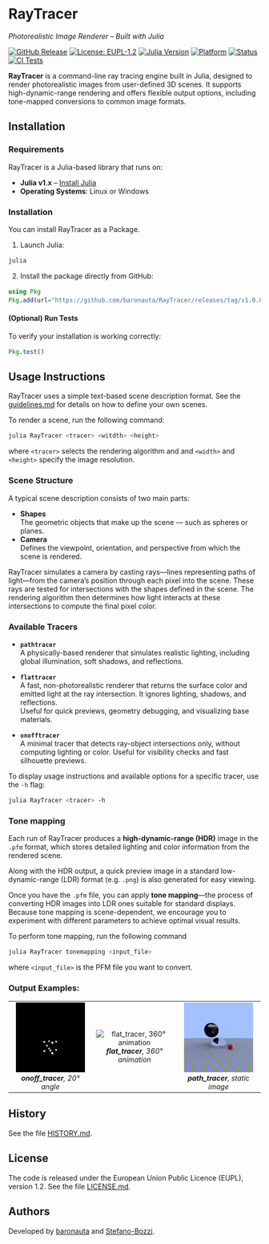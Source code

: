 # RayTracer
_Photorealistic Image Renderer – Built with Julia_

[![GitHub Release](https://img.shields.io/github/v/release/baronauta/RayTracer)](https://github.com/baronauta/RayTracer/releases)
[![License: EUPL-1.2](https://img.shields.io/badge/license-EUPL%201.2-blue.svg)](https://github.com/baronauta/RayTracer/blob/master/LICENSE.md)
[![Julia Version](https://img.shields.io/badge/Julia-1.x-purple.svg)](https://julialang.org/)
[![Platform](https://img.shields.io/badge/OS-Linux%20%7C%20Windows-green.svg)](https://github.com/baronauta/RayTracer#requirements)
[![Status](https://img.shields.io/badge/status-active--development-yellow.svg)](https://github.com/baronauta/RayTracer)
[![CI Tests](https://github.com/baronauta/RayTracer/actions/workflows/action.yml/badge.svg)](https://github.com/baronauta/RayTracer/actions/workflows/action.yml)

**RayTracer** is a command-line ray tracing engine built in Julia, designed to render photorealistic images from user-defined 3D scenes. It supports high-dynamic-range rendering and offers flexible output options, including tone-mapped conversions to common image formats.


## Installation

### Requirements
RayTracer is a Julia-based library that runs on:

- **Julia v1.x** – [Install Julia](https://julialang.org/downloads/)
- **Operating Systems**: Linux or Windows

### Installation

You can install RayTracer as a Package.

1. Launch Julia:
```bash
julia
```

2. Install the package directly from GitHub:
```julia
using Pkg
Pkg.add(url="https://github.com/baronauta/RayTracer/releases/tag/v1.0.0")
```


#### (Optional) Run Tests
To verify your installation is working correctly:
```julia
Pkg.test()
```


## Usage Instructions

RayTracer uses a simple text-based scene description format. See the [guidelines.md](https://github.com/baronauta/RayTracer/releases/tag/v1.0.0/guidelines.md) for details on how to define your own scenes.

To render a scene, run the following command:
```bash
julia RayTracer <tracer> <witdth> <height>
```
where `<tracer>` selects the rendering algorithm and and `<width>` and `<height>` specify the image resolution.

### Scene Structure
A typical scene description consists of two main parts:

- **Shapes**  
  The geometric objects that make up the scene — such as spheres or planes. 
- **Camera**  
 Defines the viewpoint, orientation, and perspective from which the scene is rendered.

RayTracer simulates a camera by casting rays—lines representing paths of light—from the camera’s position through each pixel into the scene. These rays are tested for intersections with the shapes defined in the scene. The rendering algorithm then determines how light interacts at these intersections to compute the final pixel color.


### Available Tracers

- **`pathtracer`**  
  A physically-based renderer that simulates realistic lighting, including global illumination, soft shadows, and reflections.

- **`flattracer`**  
  A fast, non-photorealistic renderer that returns the surface color and emitted light at the ray intersection. It ignores lighting, shadows, and reflections.  
  Useful for quick previews, geometry debugging, and visualizing base materials.

- **`onofftracer`**  
  A minimal tracer that detects ray-object intersections only, without computing lighting or color. 
  Useful for visibility checks and fast silhouette previews.


To display usage instructions and available options for a specific tracer, use the `-h` flag:
```bash
julia RayTracer <tracer> -h
``` 

### Tone mapping
Each run of RayTracer produces a **high-dynamic-range (HDR)** image in the `.pfm` format, which stores detailed lighting and color information from the rendered scene.

Along with the HDR output, a quick preview image in a standard low-dynamic-range (LDR) format (e.g. `.png`) is also generated for easy viewing.

Once you have the `.pfm` file, you can apply **tone mapping**—the process of converting HDR images into LDR ones suitable for standard displays.  
Because tone mapping is scene-dependent, we encourage you to experiment with different parameters to achieve optimal visual results.

To perform tone mapping, run the following command
```bash
julia RayTracer tonemapping <input_file>
```
where `<input_file>` is the PFM file you want to convert.



### Output Examples:
<table width="100%">
  <tr>
    <td align="center" width="33%">
      <img src="./examples/reference_demo_onoff.png" alt="onoff_tracer, 20° angle" width="90%"><br>
      <em><strong>onoff_tracer</strong>, 20° angle</em>
    </td>
    <td align="center" width="33%">
      <img src="./examples/reference_demo_flat_video.gif" alt="flat_tracer, 360° animation" width="90%"><br>
      <em><strong>flat_tracer</strong>, 360° animation</em>
    </td>
    <td align="center" width="33%">
      <img src="./examples/reference_demo_path.png" alt="path_tracer, static image" width="90%"><br>
      <em><strong>path_tracer</strong>, static image</em>
    </td>
  </tr>
</table>


## History
See the file [HISTORY.md](https://github.com/baronauta/RayTracer/blob/master/HISTORY.md).

## License
The code is released under the European Union Public Licence (EUPL), version 1.2. See the file [LICENSE.md](./LICENSE.md).

## Authors
Developed by [baronauta](https://github.com/baronauta) and [Stefano-Bozzi](https://github.com/Stefano-Bozzi).
